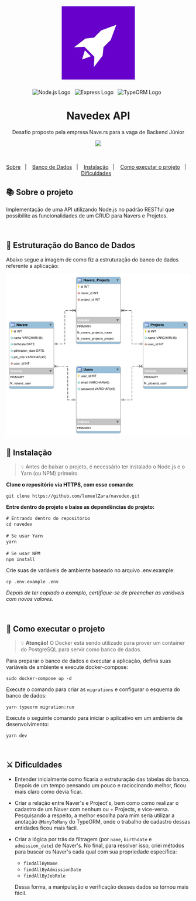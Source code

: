 <h1 align="center">
  <img src="./.github/nave-logo.png" width="200" />
</h1>

<p align="center">
  <img alt="Node.js Logo" src="https://img.shields.io/badge/Node.js-LTS-6600ca?logo=node.js&labelColor=fff">&nbsp;&nbsp;
  <img alt="Express Logo" src="https://img.shields.io/badge/Express-4.17.1-6600ca?logo=express&labelColor=fff&logoColor=000">&nbsp;&nbsp;
  <img alt="TypeORM Logo" src="https://img.shields.io/badge/TypeORM-0.2.54-6600ca?logo=typeorm&labelColor=fff&logoColor=000">&nbsp;&nbsp;
</p>

<h1 align="center">Navedex API</h1>
<p align="center">Desafio proposto pela empresa Nave.rs para a vaga de Backend Júnior</p>

<p align="center">
  <a href="https://insomnia.rest/run/?label=Navedex%20API&uri=https%3A%2F%2Fgithub.com%2FlemuelZara%2Fnavedex%2Fblob%2Fmain%2F.github%2Finsomnia.json">
  <img src="https://insomnia.rest/images/run.svg" />
</p>

<br>

<p align="center">
  <a href="#books-sobre-o-projeto">Sobre</a>&nbsp;&nbsp;&nbsp;|&nbsp;&nbsp;&nbsp;
  <a href="#bank-estruturação-do-banco-de-dados">Banco de Dados</a>&nbsp;&nbsp;&nbsp;|&nbsp;&nbsp;&nbsp;
  <a href="#construction_worker-instalação">Instalação</a>&nbsp;&nbsp;&nbsp;|&nbsp;&nbsp;&nbsp;
  <a href="#runner-como-executar-o-projeto">Como executar o projeto</a>&nbsp;&nbsp;&nbsp;|&nbsp;&nbsp;&nbsp;
  <a href="#crossed_swords-dificuldades">Dificuldades</a>&nbsp;&nbsp;&nbsp;
</p>

## :books: Sobre o projeto

Implementação de uma API utilizando Node.js no padrão RESTful que possibilite as funcionalidades de um CRUD para Navers e Projetos.

<br>

## :bank: Estruturação do Banco de Dados

Abaixo segue a imagem de como fiz a estruturação do banco de dados referente a aplicação:

<img src="./.github/nave-challenge-database.png">

<br>

## :construction_worker: Instalação

> 💡 Antes de baixar o projeto, é necessário ter instalado o Node.js e o Yarn (ou NPM) primeiro

**Clone o repositório via HTTPS, com esse comando:**

```shell
git clone https://github.com/lemuelZara/navedex.git
```

**Entre dentro do projeto e baixe as dependências do projeto:**
```shell
# Entrando dentro do repositório
cd navedex

# Se usar Yarn
yarn

# Se usar NPM
npm install
```

Crie suas de variáveis de ambiente baseado no arquivo .env.example:
```shell
cp .env.example .env
```

*Depois de ter copiado o exemplo, certifique-se de preencher as variáveis com novos valores.*

<br>

## :runner: Como executar o projeto

> 💡 **Atenção!** O Docker está sendo utilizado para prover um container do PostgreSQL para servir como banco de dados.

Para preparar o banco de dados e executar a aplicação, defina suas variáveis de ambiente e execute docker-compose:
```shell
sudo docker-compose up -d
```

Execute o comando para criar as `migrations` e configurar o esquema do banco de dados:
```shell
yarn typeorm migration:run
```

Execute o seguinte comando para iniciar o aplicativo em um ambiente de desenvolvimento:
```shell
yarn dev
```

<br>

## :crossed_swords: Dificuldades

  - Entender inicialmente como ficaria a estruturação das tabelas do banco. Depois de um tempo pensando um pouco e raciocinando melhor, ficou mais claro como devia ficar.

  - Criar a relação entre Naver's e Project's, bem como como realizar o cadastro de um Naver com nenhum ou + Projects, e vice-versa. Pesquisando a respeito, a melhor escolha para mim seria utilizar a anotação `@ManyToMany` do TypeORM, onde o trabalho de cadastro dessas entidades ficou mais fácil.

  - Criar a lógica por trás da filtragem (por `name`, `birthdate` e `admission_date`) de Naver's. No final, para resolver isso, criei métodos para buscar os Naver's cada qual com sua propriedade específica:
    - `findAllByName`
    - `findAllByAdmissionDate`
    - `findAllByJobRole`

    Dessa forma, a manipulação e verificação desses dados se tornou mais fácil.
